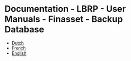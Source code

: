 # Documentation - LBRP - User Manuals - Finasset - Backup Database

- [Dutch](NL.MD)
- [French](FR.MD)
- [English](EN.MD)